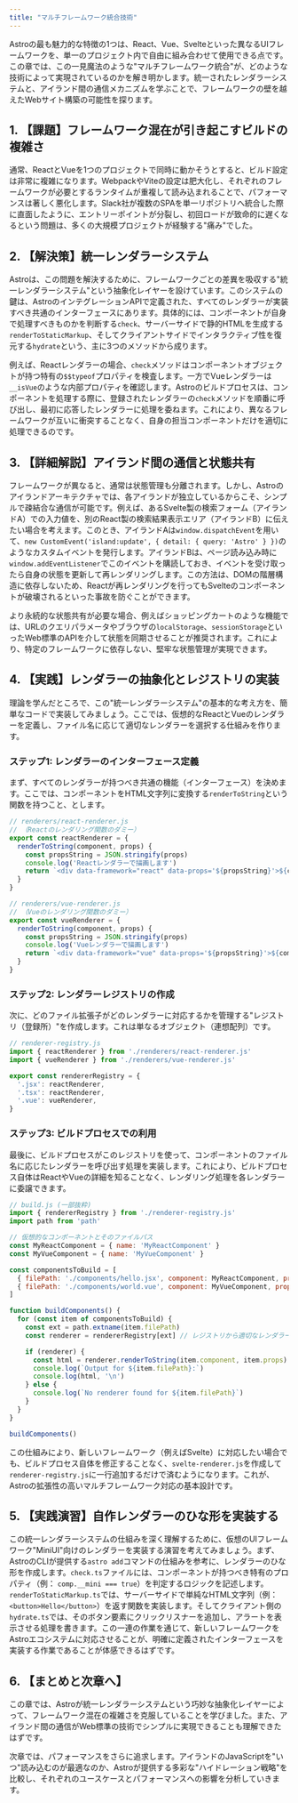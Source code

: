```yaml
---
title: "マルチフレームワーク統合技術"
---
```


Astroの最も魅力的な特徴の1つは、React、Vue、Svelteといった異なるUIフレームワークを、単一のプロジェクト内で自由に組み合わせて使用できる点です。この章では、この一見魔法のような"マルチフレームワーク統合"が、どのような技術によって実現されているのかを解き明かします。統一されたレンダラーシステムと、アイランド間の通信メカニズムを学ぶことで、フレームワークの壁を越えたWebサイト構築の可能性を探ります。

## 1. 【課題】フレームワーク混在が引き起こすビルドの複雑さ

通常、ReactとVueを1つのプロジェクトで同時に動かそうとすると、ビルド設定は非常に複雑になります。WebpackやViteの設定は肥大化し、それぞれのフレームワークが必要とするランタイムが重複して読み込まれることで、パフォーマンスは著しく悪化します。Slack社が複数のSPAを単一リポジトリへ統合した際に直面したように、エントリーポイントが分裂し、初回ロードが致命的に遅くなるという問題は、多くの大規模プロジェクトが経験する"痛み"でした。

## 2. 【解決策】統一レンダラーシステム

Astroは、この問題を解決するために、フレームワークごとの差異を吸収する"統一レンダラーシステム"という抽象化レイヤーを設けています。このシステムの鍵は、AstroのインテグレーションAPIで定義された、すべてのレンダラーが実装すべき共通のインターフェースにあります。具体的には、コンポーネントが自身で処理すべきものかを判断する`check`、サーバーサイドで静的HTMLを生成する`renderToStaticMarkup`、そしてクライアントサイドでインタラクティブ性を復元する`hydrate`という、主に3つのメソッドから成ります。

例えば、Reactレンダラーの場合、`check`メソッドはコンポーネントオブジェクトが持つ特有の`$$typeof`プロパティを検査します。一方でVueレンダラーは`__isVue`のような内部プロパティを確認します。Astroのビルドプロセスは、コンポーネントを処理する際に、登録されたレンダラーの`check`メソッドを順番に呼び出し、最初に応答したレンダラーに処理を委ねます。これにより、異なるフレームワークが互いに衝突することなく、自身の担当コンポーネントだけを適切に処理できるのです。

## 3. 【詳細解説】アイランド間の通信と状態共有

フレームワークが異なると、通常は状態管理も分離されます。しかし、Astroのアイランドアーキテクチャでは、各アイランドが独立しているからこそ、シンプルで疎結合な通信が可能です。例えば、あるSvelte製の検索フォーム（アイランドA）での入力値を、別のReact製の検索結果表示エリア（アイランドB）に伝えたい場合を考えます。このとき、アイランドAは`window.dispatchEvent`を用いて、`new CustomEvent('island:update', { detail: { query: 'Astro' } })`のようなカスタムイベントを発行します。アイランドBは、ページ読み込み時に`window.addEventListener`でこのイベントを購読しておき、イベントを受け取ったら自身の状態を更新して再レンダリングします。この方法は、DOMの階層構造に依存しないため、Reactが再レンダリングを行ってもSvelteのコンポーネントが破壊されるといった事故を防ぐことができます。

より永続的な状態共有が必要な場合、例えばショッピングカートのような機能では、URLのクエリパラメータやブラウザの`localStorage`、`sessionStorage`といったWeb標準のAPIを介して状態を同期させることが推奨されます。これにより、特定のフレームワークに依存しない、堅牢な状態管理が実現できます。

## 4. 【実践】レンダラーの抽象化とレジストリの実装

理論を学んだところで、この"統一レンダラーシステム"の基本的な考え方を、簡単なコードで実装してみましょう。ここでは、仮想的なReactとVueのレンダラーを定義し、ファイル名に応じて適切なレンダラーを選択する仕組みを作ります。

### ステップ1: レンダラーのインターフェース定義

まず、すべてのレンダラーが持つべき共通の機能（インターフェース）を決めます。ここでは、コンポーネントをHTML文字列に変換する`renderToString`という関数を持つこと、とします。

```javascript
// renderers/react-renderer.js
// （Reactのレンダリング関数のダミー）
export const reactRenderer = {
  renderToString(component, props) {
    const propsString = JSON.stringify(props)
    console.log('Reactレンダラーで描画します')
    return `<div data-framework="react" data-props='${propsString}'>${component.name}</div>`
  }
}

// renderers/vue-renderer.js
// （Vueのレンダリング関数のダミー）
export const vueRenderer = {
  renderToString(component, props) {
    const propsString = JSON.stringify(props)
    console.log('Vueレンダラーで描画します')
    return `<div data-framework="vue" data-props='${propsString}'>${component.name}</div>`
  }
}
```

### ステップ2: レンダラーレジストリの作成

次に、どのファイル拡張子がどのレンダラーに対応するかを管理する"レジストリ（登録所）"を作成します。これは単なるオブジェクト（連想配列）です。

```javascript
// renderer-registry.js
import { reactRenderer } from './renderers/react-renderer.js'
import { vueRenderer } from './renderers/vue-renderer.js'

export const rendererRegistry = {
  '.jsx': reactRenderer,
  '.tsx': reactRenderer,
  '.vue': vueRenderer,
}
```

### ステップ3: ビルドプロセスでの利用

最後に、ビルドプロセスがこのレジストリを使って、コンポーネントのファイル名に応じたレンダラーを呼び出す処理を実装します。これにより、ビルドプロセス自体はReactやVueの詳細を知ることなく、レンダリング処理を各レンダラーに委譲できます。

```javascript
// build.js (一部抜粋)
import { rendererRegistry } from './renderer-registry.js'
import path from 'path'

// 仮想的なコンポーネントとそのファイルパス
const MyReactComponent = { name: 'MyReactComponent' }
const MyVueComponent = { name: 'MyVueComponent' }

const componentsToBuild = [
  { filePath: './components/hello.jsx', component: MyReactComponent, props: { msg: 'Hello' } },
  { filePath: './components/world.vue', component: MyVueComponent, props: { msg: 'World' } },
]

function buildComponents() {
  for (const item of componentsToBuild) {
    const ext = path.extname(item.filePath)
    const renderer = rendererRegistry[ext] // レジストリから適切なレンダラーを取得

    if (renderer) {
      const html = renderer.renderToString(item.component, item.props)
      console.log(`Output for ${item.filePath}:`)
      console.log(html, '\n')
    } else {
      console.log(`No renderer found for ${item.filePath}`)
    }
  }
}

buildComponents()
```

この仕組みにより、新しいフレームワーク（例えばSvelte）に対応したい場合でも、ビルドプロセス自体を修正することなく、`svelte-renderer.js`を作成して`renderer-registry.js`に一行追加するだけで済むようになります。これが、Astroの拡張性の高いマルチフレームワーク対応の基本設計です。

## 5. 【実践演習】自作レンダラーのひな形を実装する

この統一レンダラーシステムの仕組みを深く理解するために、仮想のUIフレームワーク"MiniUI"向けのレンダラーを実装する演習を考えてみましょう。まず、AstroのCLIが提供する`astro add`コマンドの仕組みを参考に、レンダラーのひな形を作成します。`check.ts`ファイルには、コンポーネントが持つべき特有のプロパティ（例： `comp.__mini === true`）を判定するロジックを記述します。`renderToStaticMarkup.ts`では、サーバーサイドで単純なHTML文字列（例： `<button>Hello</button>`）を返す関数を実装します。そしてクライアント側の`hydrate.ts`では、そのボタン要素にクリックリスナーを追加し、アラートを表示させる処理を書きます。この一連の作業を通じて、新しいフレームワークをAstroエコシステムに対応させることが、明確に定義されたインターフェースを実装する作業であることが体感できるはずです。

## 6. 【まとめと次章へ】

この章では、Astroが統一レンダラーシステムという巧妙な抽象化レイヤーによって、フレームワーク混在の複雑さを克服していることを学びました。また、アイランド間の通信がWeb標準の技術でシンプルに実現できることも理解できたはずです。

次章では、パフォーマンスをさらに追求します。アイランドのJavaScriptを"いつ"読み込むのが最適なのか、Astroが提供する多彩な"ハイドレーション戦略"を比較し、それぞれのユースケースとパフォーマンスへの影響を分析していきます。
